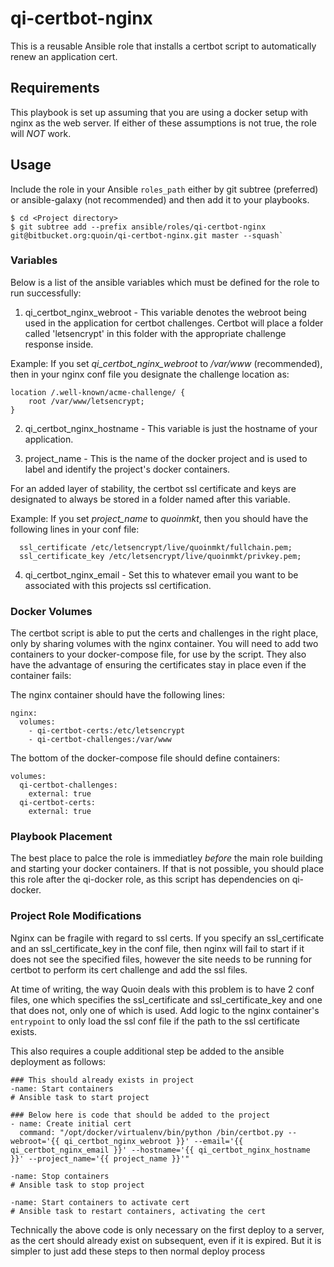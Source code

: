# qi-certbot-nginx

This is a reusable Ansible role that installs a certbot script to automatically renew an application cert.

## Requirements

This playbook is set up assuming that you are using a docker setup with nginx as the web server. If either of these assumptions is not
true, the role will *NOT* work.

## Usage

Include the role in your Ansible `roles_path` either by git subtree (preferred) or ansible-galaxy (not recommended) and then add it to
your playbooks.

```
$ cd <Project directory>
$ git subtree add --prefix ansible/roles/qi-certbot-nginx git@bitbucket.org:quoin/qi-certbot-nginx.git master --squash`
```

### Variables

Below is a list of the ansible variables which must be defined for the role to run successfully:

1) qi_certbot_nginx_webroot - This variable denotes the webroot being used in the application for certbot challenges. Certbot will place a
folder called 'letsencrypt' in this folder with the appropriate challenge response inside. 

Example:
If you set *qi_certbot_nginx_webroot* to */var/www* (recommended), then in your nginx conf file you designate the challenge location as:

```
location /.well-known/acme-challenge/ {
    root /var/www/letsencrypt;
}
```

2) qi_certbot_nginx_hostname - This variable is just the hostname of your application.

3) project_name - This is the name of the docker project and is used to label and identify the project's docker containers.

For an added layer of stability, the certbot ssl certificate and keys are designated to always be
stored in a folder named after this variable.

Example:
If you set *project_name* to *quoinmkt*, then you should have the following lines in your conf file:

```
  ssl_certificate /etc/letsencrypt/live/quoinmkt/fullchain.pem;
  ssl_certificate_key /etc/letsencrypt/live/quoinmkt/privkey.pem;
```

4) qi_certbot_nginx_email - Set this to whatever email you want to be associated with this projects ssl certification.

### Docker Volumes

The certbot script is able to put the certs and challenges in the right place, only by sharing volumes with the nginx container. You will
need to add two containers to your docker-compose file, for use by the script. They also have the advantage of ensuring the certificates
stay in place even if the container fails:

The nginx container should have the following lines:

```
nginx:
  volumes:
    - qi-certbot-certs:/etc/letsencrypt
    - qi-certbot-challenges:/var/www
```

The bottom of the docker-compose file should define containers:
```
volumes:
  qi-certbot-challenges:
    external: true
  qi-certbot-certs:
    external: true
```

### Playbook Placement

The best place to palce the role is immediatley *before* the main role building and starting your docker
containers. If that is not possible, you should place this role after the qi-docker role, as this script has dependencies on qi-docker.


### Project Role Modifications

Nginx can be fragile with regard to ssl certs. If you specify an ssl_certificate and an
ssl_certificate_key in the conf file, then nginx will fail to start if it does not see the specified
files, however the site needs to be running for certbot to perform its cert challenge and add the ssl files.

At time of writing, the way Quoin deals with this problem is to have 2 conf files, one which specifies
the ssl_certificate and ssl_certificate_key and one that does not, only one of which is used.
Add logic to the nginx container's `entrypoint` to only load the ssl conf file if the path to the ssl
certificate exists.

This also requires a couple additional step be added to the ansible deployment as follows:

```
### This should already exists in project
-name: Start containers
# Ansible task to start project

### Below here is code that should be added to the project
- name: Create initial cert
  command: "/opt/docker/virtualenv/bin/python /bin/certbot.py --webroot='{{ qi_certbot_nginx_webroot }}' --email='{{ qi_certbot_nginx_email }}' --hostname='{{ qi_certbot_nginx_hostname }}' --project_name='{{ project_name }}'"

-name: Stop containers
# Ansible task to stop project

-name: Start containers to activate cert
# Ansible task to restart containers, activating the cert
```

Technically the above code is only necessary on the first deploy to a server, as the cert should
already exist on subsequent, even if it is expired. But it is simpler to just add these steps to then
normal deploy process
